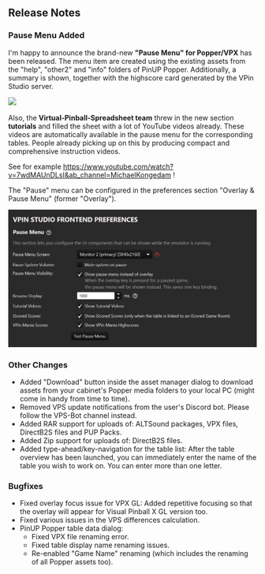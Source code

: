 ## Release Notes

### Pause Menu Added

I'm happy to announce the brand-new **"Pause Menu" for Popper/VPX** has been released. The menu item are created using the existing assets from the "help", "other2" and "info" folders of PinUP Popper.
Additionally, a summary is shown, together with the highscore card generated by the VPin Studio server.

<img src="https://raw.githubusercontent.com/syd711/vpin-studio/main/documentation/pause-menu/menu1.png" width="700" />

Also, the **Virtual-Pinball-Spreadsheet team** threw in the new section **tutorials** and filled the sheet with a lot of YouTube videos already.
These videos are automatically available in the pause menu for the corresponding tables.
People already picking up on this by producing compact and comprehensive instruction videos.

See for example https://www.youtube.com/watch?v=7wdMAUnDLsI&ab_channel=MichaelKongedam !

The "Pause" menu can be configured in the preferences section "Overlay & Pause Menu" (former "Overlay").

<img src="https://raw.githubusercontent.com/syd711/vpin-studio/main/documentation/preferences/pause-menu.png" width="700" />

### Other Changes

- Added "Download" button inside the asset manager dialog to download assets from your cabinet's Popper media folders to your local PC (might come in handy from time to time).
- Removed VPS update notifications from the user's Discord bot. Please follow the VPS-Bot channel instead.
- Added RAR support for uploads of: ALTSound packages, VPX files, DirectB2S files and PUP Packs.
- Added Zip support for uploads of: DirectB2S files.
- Added type-ahead/key-navigation for the table list: After the table overview has been launched, you can immediately enter the name of the table you wish to work on. You can enter more than one letter.

### Bugfixes

- Fixed overlay focus issue for VPX GL: Added repetitive focusing so that the overlay will appear for Visual Pinball X GL version too.
- Fixed various issues in the VPS differences calculation.
- PinUP Popper table data dialog:
  - Fixed VPX file renaming error.
  - Fixed table display name renaming issues.
  - Re-enabled "Game Name" renaming (which includes the renaming of all Popper assets too). 
